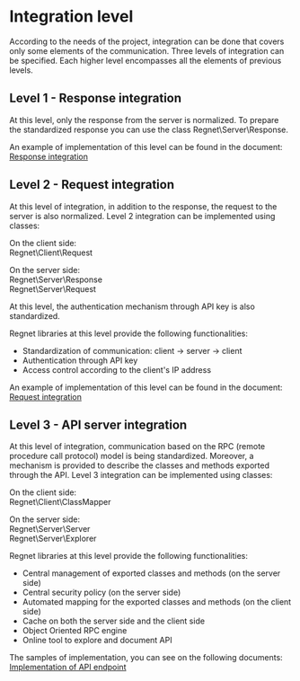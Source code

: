 # Integration level #

According to the needs of the project, integration can be done that covers only some elements of the communication. Three levels of integration can be specified. Each higher level encompasses all the elements of previous levels.

## Level 1 - Response integration ##

At this level, only the response from the server is normalized. To prepare the standardized response you can use the class Regnet\Server\Response.

An example of implementation of this level can be found in the document: [Response integration](../sample/response.php) 

## Level 2 - Request integration ##

At this level of integration, in addition to the response, the request to the server is also normalized. Level 2 integration can be implemented using classes:  

On the client side:  
Regnet\Client\Request  

On the server side:  
Regnet\Server\Response  
Regnet\Server\Request  

At this level, the authentication mechanism through API key is also standardized.  

Regnet libraries at this level provide the following functionalities:  

* Standardization of communication: client -> server -> client  
* Authentication through API key  
* Access control according to the client's IP address  

An example of implementation of this level can be found in the document: [Request integration](../sample/request.php) 

## Level 3 - API server integration ##

At this level of integration, communication based on the RPC (remote procedure call protocol) model is being standardized. Moreover, a mechanism is provided to describe the classes and methods exported through the API. Level 3 integration can be implemented using classes:  

On the client side:  
Regnet\Client\ClassMapper  

On the server side:  
Regnet\Server\Server  
Regnet\Server\Explorer  

Regnet libraries at this level provide the following functionalities:  

* Central management of exported classes and methods (on the server side)  
* Central security policy (on the server side)  
* Automated mapping for the exported classes and methods (on the client side)  
* Cache on both the server side and the client side  
* Object Oriented RPC engine  
* Online tool to explore and document API  

The samples of implementation, you can see on the following documents: [Implementation of API endpoint](../sample/api.php)  

